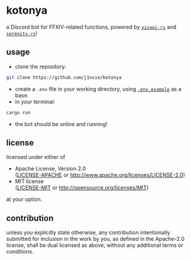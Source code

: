 # kotonya

a Discord bot for FFXIV-related functions, powered by [`xivapi-rs`](https://github.com/j1nxie/xivapi-rs) and [`serenity-rs`](https://github.com/serenity-rs/serenity)!

## usage

- clone the repository:

```bash
git clone https://github.com/j1nxie/kotonya
```

- create a `.env` file in your working directory, using [`.env.example`](.env.example) as a base.
- in your terminal:

```bash
cargo run
```

- the bot should be online and running!

## license

licensed under either of

*   Apache License, Version 2.0  
    ([LICENSE-APACHE](LICENSE-APACHE) or http://www.apache.org/licenses/LICENSE-2.0)
*   MIT license  
    ([LICENSE-MIT](LICENSE-MIT) or http://opensource.org/licenses/MIT)

at your option.

## contribution

unless you explicitly state otherwise, any contribution intentionally submitted
for inclusion in the work by you, as defined in the Apache-2.0 license, shall be
dual licensed as above, without any additional terms or conditions.
